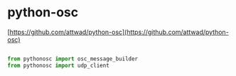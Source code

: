 # python-osc  

[https://github.com/attwad/python-osc](https://github.com/attwad/python-osc)  


```python

from pythonosc import osc_message_builder
from pythonosc import udp_client

```

